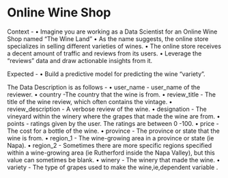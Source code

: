 # Online Wine Shop

Context -
•	Imagine you are working as a Data Scientist for an Online Wine Shop named “The Wine Land” 
•	As the name suggests, the online store specializes in selling different varieties of wines.
•	The online store receives a decent amount of traffic and reviews from its users.
•	Leverage the “reviews” data and draw actionable insights from it.

Expected -
•	Build a predictive model for predicting the wine “variety”. 

The Data Description is as follows - 
•	user_name - user_name of the reviewer.
•	country -The country that the wine is from.
•	review_title - The title of the wine review, which often contains the vintage.
•	review_description - A verbose review of the wine.
•	designation - The vineyard within the winery where the grapes that made the wine are from.
•	points - ratings given by the user. The ratings are between 0 -100.
•	price - The cost for a bottle of the wine.
•	province - The province or state that the wine is from.
•	region_1 - The wine-growing area in a province or state (ie Napa).
•	region_2 - Sometimes there are more specific regions specified within a wine-growing area (ie Rutherford inside the Napa Valley), but                  this value can sometimes be blank.
•	winery - The winery that made the wine.
•	variety - The type of grapes used to make the wine,ie,dependent variable .
